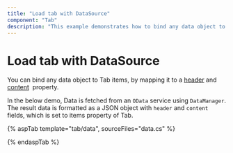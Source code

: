 ```yaml
---
title: "Load tab with DataSource"
component: "Tab"
description: "This example demonstrates how to bind any data object to tab Items in the Essential JS 2 Tab component."
---
```


# Load tab with DataSource

You can bind any data object to Tab items, by mapping it to a [header](https://help.syncfusion.com/cr/cref_files/aspnetcore-js2/aspnetcore/Syncfusion.EJ2~Syncfusion.EJ2.Navigations.TabHeader.html) and [content](https://help.syncfusion.com/cr/cref_files/aspnetcore-js2/aspnetcore/Syncfusion.EJ2~Syncfusion.EJ2.Navigations.TabTabItem~Content.html)&nbsp; property.

In the below demo, Data is fetched from an `OData` service using `DataManager`. The result data is formatted as a JSON object with `header` and `content` fields, which is set to items property of Tab.

{% aspTab template="tab/data", sourceFiles="data.cs" %}

{% endaspTab %}
